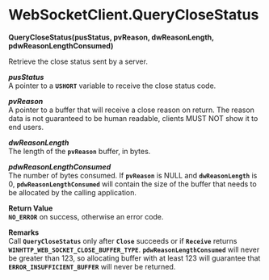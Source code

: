# WebSocketClient.QueryCloseStatus

**QueryCloseStatus(pusStatus, pvReason, dwReasonLength, pdwReasonLengthConsumed)**

Retrieve the close status sent by a server.

***pusStatus***  
A pointer to a **`USHORT`** variable to receive the close status code.

***pvReason***  
A pointer to a buffer that will receive a close reason on return. The reason data is not guaranteed to be human readable, clients MUST NOT show it to end users.

***dwReasonLength***  
The length of the **`pvReason`** buffer, in bytes.

***pdwReasonLengthConsumed***  
The number of bytes consumed. If **`pvReason`** is NULL and **`dwReasonLength`** is 0, **`pdwReasonLengthConsumed`** will contain the size of the buffer that needs to be allocated by the calling application.

**Return Value**  
**`NO_ERROR`** on success, otherwise an error code.

**Remarks**  
Call **`QueryCloseStatus`** only after **`Close`** succeeds or if **`Receive`** returns **`WINHTTP_WEB_SOCKET_CLOSE_BUFFER_TYPE`**.
**`pdwReasonLengthConsumed`** will never be greater than 123, so allocating buffer with at least 123 will guarantee that **`ERROR_INSUFFICIENT_BUFFER`** will never be returned.
